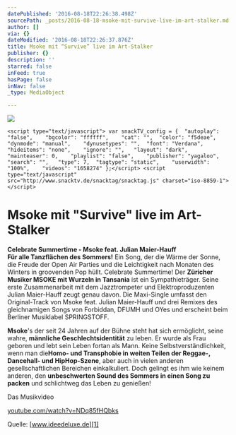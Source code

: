 ```yaml
---
datePublished: '2016-08-18T22:26:38.498Z'
sourcePath: _posts/2016-08-18-msoke-mit-survive-live-im-art-stalker.md
author: []
via: {}
dateModified: '2016-08-18T22:26:37.876Z'
title: Msoke mit “Survive” live im Art-Stalker
publisher: {}
description: ''
starred: false
inFeed: true
hasPage: false
inNav: false
_type: MediaObject

---
```

![](https://the-grid-user-content.s3-us-west-2.amazonaws.com/ea8b5b51-1553-48ae-8680-b856a80b4270.jpg)

    <script type="text/javascript"> var snackTV_config = { 	"autoplay": "false", 	"bgcolor": "ffffff", 	"cat": "", 	"color": "f5deae", 	"dynmode": "manual", 	"dynusetypes": "", 	"font": "Verdana", 	"hideitems": "none", 	"ignore": "", 	"layout": "dark", 	"mainteaser": 0, 	"playlist": "false", 	"publisher": "yagaloo", 	"search": "", 	"type": 7, 	"tagtype": "static", 	"userwidth": "100%", 	"videos": "1658274" };</script> <script type="text/javascript" src="http://www.snacktv.de/snacktag/snacktag.js" charset="iso-8859-1"></script> 

# **Msoke** mit "**Survive**" live im **Art-Stalker**

**Celebrate Summertime - Msoke feat. Julian Maier-Hauff**  
**Für alle Tanzflächen des Sommers!** Ein Song, der die Wärme der Sonne, die Freude der Open Air Parties und die Leichtigkeit nach Monaten des Winters in groovenden Pop hüllt. Celebrate Summertime! Der **Züricher Musiker MSOKE mit Wurzeln in Tansania** ist ein Sympathieträger. Seine erste Zusammenarbeit mit dem Jazztrompeter und Elektroproduzenten Julian Maier-Hauff zeugt genau davon. Die Maxi-Single umfasst den Original-Track von Msoke feat. Julian Maier-Hauff und drei Remixes des gleichnamigen Songs von Forbiddan, DFUMH und OYes und erscheint beim Berliner Musiklabel SPRINGSTOFF.

**Msoke**'s der seit 24 Jahren auf der Bühne steht hat sich ermöglicht, seine wahre, **männliche Geschlechtsidentität** zu leben. Er wurde als Frau geboren und lebt sein Leben fortan als Mann. Keine Selbstverständlichkeit, wenn man die**Homo- und Transphobie in weiten Teilen der Reggae-, Dancehall- und HipHop-Szene**, aber auch in vielen anderen gesellschaftlichen Bereichen einkalkuliert. Doch gelingt es ihm wie keinem anderen, den **unbeschwerten Sound des Sommers in einen Song zu packen** und schlichtweg das Leben zu genießen!

Das Musikvideo

[youtube.com/watch?v=NDq85fHQbks][0]

Quelle: [www.ideedeluxe.de][1]

[0]: http://youtube.com/watch?v=NDq85fHQbks
[1]: http://www.ideedeluxe.de/